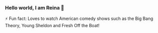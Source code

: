 ### Hello world, I am Reina 👋

⚡ Fun fact: Loves to watch American comedy shows such as the Big Bang Theory, Young Sheldon and Fresh Off the Boat!
